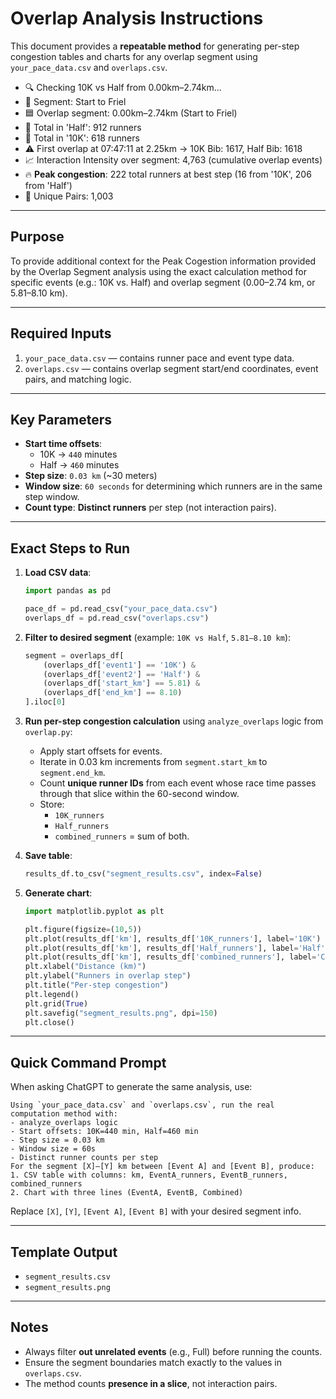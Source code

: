 # Overlap Analysis Instructions

This document provides a **repeatable method** for generating per-step congestion tables and charts for any overlap segment using `your_pace_data.csv` and `overlaps.csv`.

- 🔍 Checking 10K vs Half from 0.00km–2.74km...
- 📝 Segment: Start to Friel
- 🟦 Overlap segment: 0.00km–2.74km (Start to Friel)
- 👥 Total in 'Half': 912 runners
- 👥 Total in '10K': 618 runners
- ⚠️ First overlap at 07:47:11 at 2.25km -> 10K Bib: 1617, Half Bib: 1618
- 📈 Interaction Intensity over segment: 4,763 (cumulative overlap events)
- 🔥 **Peak congestion**: 222 total runners at best step (16 from '10K', 206 from 'Half')
- 🔁 Unique Pairs: 1,003

---

## **Purpose**
To provide additional context for the Peak Cogestion information provided by the Overlap Segment analysis using the exact calculation method for specific events (e.g.: 10K vs. Half) and overlap segment (0.00–2.74 km, or 5.81–8.10 km).

---

## **Required Inputs**
1. `your_pace_data.csv` — contains runner pace and event type data.
2. `overlaps.csv` — contains overlap segment start/end coordinates, event pairs, and matching logic.

---

## **Key Parameters**
- **Start time offsets**:
  - 10K → `440` minutes
  - Half → `460` minutes
- **Step size**: `0.03 km` (~30 meters)
- **Window size**: `60 seconds` for determining which runners are in the same step window.
- **Count type**: **Distinct runners** per step (not interaction pairs).

---

## **Exact Steps to Run**

1. **Load CSV data**:
   ```python
   import pandas as pd

   pace_df = pd.read_csv("your_pace_data.csv")
   overlaps_df = pd.read_csv("overlaps.csv")
   ```

2. **Filter to desired segment** (example: `10K vs Half`, `5.81–8.10 km`):
   ```python
   segment = overlaps_df[
       (overlaps_df['event1'] == '10K') &
       (overlaps_df['event2'] == 'Half') &
       (overlaps_df['start_km'] == 5.81) &
       (overlaps_df['end_km'] == 8.10)
   ].iloc[0]
   ```

3. **Run per-step congestion calculation** using `analyze_overlaps` logic from `overlap.py`:
   - Apply start offsets for events.
   - Iterate in 0.03 km increments from `segment.start_km` to `segment.end_km`.
   - Count **unique runner IDs** from each event whose race time passes through that slice within the 60-second window.
   - Store:
     - `10K_runners`
     - `Half_runners`
     - `combined_runners` = sum of both.

4. **Save table**:
   ```python
   results_df.to_csv("segment_results.csv", index=False)
   ```

5. **Generate chart**:
   ```python
   import matplotlib.pyplot as plt

   plt.figure(figsize=(10,5))
   plt.plot(results_df['km'], results_df['10K_runners'], label='10K')
   plt.plot(results_df['km'], results_df['Half_runners'], label='Half')
   plt.plot(results_df['km'], results_df['combined_runners'], label='Combined', linewidth=2)
   plt.xlabel("Distance (km)")
   plt.ylabel("Runners in overlap step")
   plt.title("Per-step congestion")
   plt.legend()
   plt.grid(True)
   plt.savefig("segment_results.png", dpi=150)
   plt.close()
   ```

---

## **Quick Command Prompt**
When asking ChatGPT to generate the same analysis, use:
```
Using `your_pace_data.csv` and `overlaps.csv`, run the real computation method with:
- analyze_overlaps logic
- Start offsets: 10K=440 min, Half=460 min
- Step size = 0.03 km
- Window size = 60s
- Distinct runner counts per step
For the segment [X]–[Y] km between [Event A] and [Event B], produce:
1. CSV table with columns: km, EventA_runners, EventB_runners, combined_runners
2. Chart with three lines (EventA, EventB, Combined)
```
Replace `[X]`, `[Y]`, `[Event A]`, `[Event B]` with your desired segment info.

---

## **Template Output**
- `segment_results.csv`
- `segment_results.png`

---

## **Notes**
- Always filter **out unrelated events** (e.g., Full) before running the counts.
- Ensure the segment boundaries match exactly to the values in `overlaps.csv`.
- The method counts **presence in a slice**, not interaction pairs.
